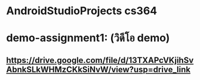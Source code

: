 # AndroidStudioProjects cs364 
# demo-assignment1: (วิดีโอ demo)
## https://drive.google.com/file/d/13TXAPcVKjihSvAbnkSLkWHMzCKkSiNvW/view?usp=drive_link

